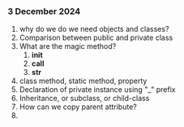 ### 3 December 2024
1. why do we do we need objects and classes?
2. Comparison between public and private class
3. What are the magic method?
   1. __init__
   2. __call__
   3. __str__
4. class method, static method, property
5. Declaration of private instance using "_" prefix
6. Inheritance, or subclass, or child-class
7. How can we copy parent attribute?
8. 